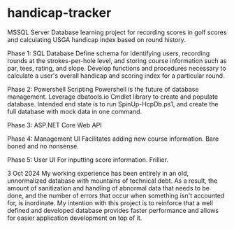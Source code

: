 # handicap-tracker
MSSQL Server Database learning project for recording scores in golf scores and calculating USGA handicap index based on round history.

Phase 1: SQL Database
Define schema for identifying users, recording rounds at the strokes-per-hole level, and storing course information such as par, tees, rating, and slope. Develop functions and procedures necessary to calculate a user's overall handicap and scoring index for a particular round. 

Phase 2: Powershell Scripting
Powershell is the future of database management. Leverage dbatools.io Cmdlet library to create and populate database. Intended end state is to run SpinUp-HcpDb.ps1, and create the full database with mock data in one command.

Phase 3: ASP.NET Core Web API

Phase 4: Management UI
Facilitates adding new course information. Bare boned and no nonsense.

Phase 5: User UI
For inputting score information. Frillier.

3 Oct 2024
My working experience has been entirely in an old, unnormalized database with mountains of technical debt. As a result, the amount of sanitization and handling of abnormal data that needs to be done, and the number of errors that occur when something isn't accounted for, is inordinate. My intention with this project is to reinforce that a well defined and developed database provides faster performance and allows for easier application development on top of it.
